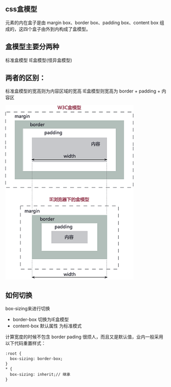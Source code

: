 ## css盒模型

元素的内在盒子是由 margin box、border box、padding box、content box 组成的，这四个盒子由外到内构成了盒模型。

## 盒模型主要分两种

标准盒模型
IE盒模型(怪异盒模型)

## 两者的区别：

标准盒模型的宽高则为内容区域的宽高
IE盒模型则宽高为 border + padding + 内容区

<img src='./img/css盒模型.png' />

## 如何切换

box-sizing来进行切换
- border-box 切换为IE盒模型
- content-box 默认属性 为标准模式

计算宽度的时候不包含 border pading 很烦人，而且又是默认值，业内一般采用以下代码重置样式：
```
:root {
  box-sizing: border-box;
}
* {
  box-sizing: inherit;// 继承
}

```
